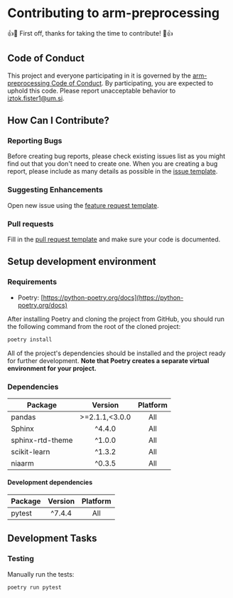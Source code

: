 # Contributing to arm-preprocessing
:+1::tada: First off, thanks for taking the time to contribute! :tada::+1:

## Code of Conduct
This project and everyone participating in it is governed by the [arm-preprocessing Code of Conduct](CODE_OF_CONDUCT.md). By participating, you are expected to uphold this code. Please report unacceptable behavior to [iztok.fister1@um.si](mailto:iztok.fister1@um.si).

## How Can I Contribute?

### Reporting Bugs
Before creating bug reports, please check existing issues list as you might find out that you don't need to create one. When you are creating a bug report, please include as many details as possible in the [issue template](.github/templates/ISSUE_TEMPLATE.md).

### Suggesting Enhancements

Open new issue using the [feature request template](.github/templates/FEATURE_REQUEST.md).

### Pull requests

Fill in the [pull request template](.github/templates/PULL_REQUEST.md) and make sure your code is documented.

## Setup development environment

### Requirements

* Poetry: [https://python-poetry.org/docs](https://python-poetry.org/docs)

After installing Poetry and cloning the project from GitHub, you should run the following command from the root of the cloned project:

```sh
poetry install
```

All of the project's dependencies should be installed and the project ready for further development. **Note that Poetry creates a separate virtual environment for your project.**

### Dependencies

| Package          | Version        | Platform |
|------------------|:--------------:|:--------:|
| pandas           | >=2.1.1,<3.0.0 |   All    |
| Sphinx           | ^4.4.0         |   All    |
| sphinx-rtd-theme | ^1.0.0         |   All    |
| scikit-learn     | ^1.3.2         |   All    |
| niaarm           | ^0.3.5         |   All    |

#### Development dependencies

| Package | Version  | Platform |
|---------|:--------:|:--------:|
| pytest  | ^7.4.4   |   All    |

## Development Tasks

### Testing

Manually run the tests:

```sh
poetry run pytest
```